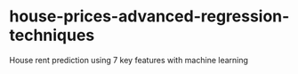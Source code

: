 # house-prices-advanced-regression-techniques
House rent prediction using 7 key features with machine learning
